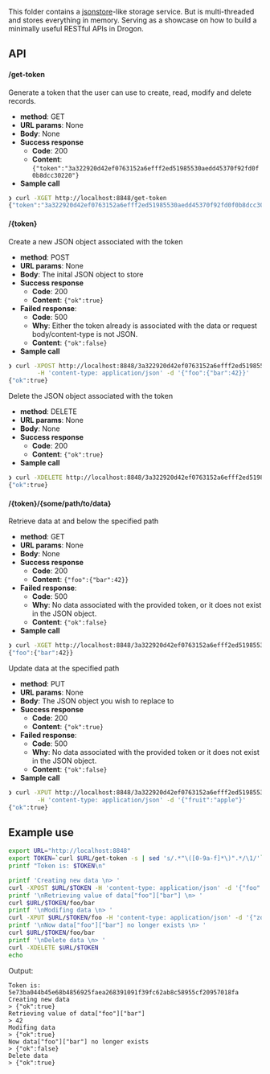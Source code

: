 This folder contains a [jsonstore](https://github.com/bluzi/jsonstore)-like storage service. But is multi-threaded and stores everything in memory. Serving as a showcase on how to build a minimally useful RESTful APIs in Drogon.

## API

#### /get-token
Generate a token that the user can use to create, read, modify and delete records.

* **method**: GET
* **URL params**: None
* **Body**: None
* **Success response**
  * **Code**: 200
  * **Content**: `{"token":"3a322920d42ef0763152a6efff2ed51985530aedd45370f92fd0f0b8dcc30220"}`
* **Sample call**

```bash
❯ curl -XGET http://localhost:8848/get-token
{"token":"3a322920d42ef0763152a6efff2ed51985530aedd45370f92fd0f0b8dcc30220"}
```

#### /{token}

Create a new JSON object associated with the token

* **method**: POST
* **URL params**: None
* **Body**: The inital JSON object to store
* **Success response**
  * **Code**: 200
  * **Content**: `{"ok":true}`
* **Failed response**:
  * **Code**: 500
  * **Why**: Either the token already is associated with the data or request body/content-type is not JSON.
  * **Content**: `{"ok":false}`
* **Sample call**

```bash
❯ curl -XPOST http://localhost:8848/3a322920d42ef0763152a6efff2ed51985530aedd45370f92fd0f0b8dcc30220 \
        -H 'content-type: application/json' -d '{"foo":{"bar":42}}'
{"ok":true}
```

Delete the JSON object associated with the token

* **method**: DELETE
* **URL params**: None
* **Body**: None
* **Success response**
  * **Code**: 200
  * **Content**: `{"ok":true}`
* **Sample call**

```bash
❯ curl -XDELETE http://localhost:8848/3a322920d42ef0763152a6efff2ed51985530aedd45370f92fd0f0b8dcc30220
{"ok":true}
```

#### /{token}/{some/path/to/data}

Retrieve data at and below the specified path
* **method**: GET
* **URL params**: None
* **Body**: None
* **Success response**
  * **Code**: 200
  * **Content**: `{"foo":{"bar":42}}`
* **Failed response**:
  * **Code**: 500
  * **Why**: No data associated with the provided token, or it does not exist in the JSON object.
  * **Content**: `{"ok":false}`
* **Sample call**

```bash
❯ curl -XGET http://localhost:8848/3a322920d42ef0763152a6efff2ed51985530aedd45370f92fd0f0b8dcc30220/
{"foo":{"bar":42}}
```

Update data at the specified path
* **method**: PUT
* **URL params**: None
* **Body**: The JSON object you wish to replace to
* **Success response**
  * **Code**: 200
  * **Content**: `{"ok":true}`
* **Failed response**:
  * **Code**: 500
  * **Why**: No data associated with the provided token or it does not exist in the JSON object.
  * **Content**: `{"ok":false}`
* **Sample call**

```bash
❯ curl -XPUT http://localhost:8848/3a322920d42ef0763152a6efff2ed51985530aedd45370f92fd0f0b8dcc30220/foo \
        -H 'content-type: application/json' -d '{"fruit":"apple"}'
{"ok":true}
```

## Example use

```bash
export URL="http://localhost:8848"
export TOKEN=`curl $URL/get-token -s | sed 's/.*"\([0-9a-f]*\)".*/\1/'`
printf "Token is: $TOKEN\n" 

printf 'Creating new data \n> '
curl -XPOST $URL/$TOKEN -H 'content-type: application/json' -d '{"foo":{"bar":42}}'
printf '\nRetrieving value of data["foo"]["bar"] \n> '
curl $URL/$TOKEN/foo/bar
printf '\nModifing data \n> '
curl -XPUT $URL/$TOKEN/foo -H 'content-type: application/json' -d '{"zoo":"zebra"}'
printf '\nNow data["foo"]["bar"] no longer exists \n> '
curl $URL/$TOKEN/foo/bar
printf '\nDelete data \n> '
curl -XDELETE $URL/$TOKEN
echo
```

Output:
```
Token is: 5e73ba044b45e68b4856925faea268391091f39fc62ab8c58955cf20957018fa
Creating new data 
> {"ok":true}
Retrieving value of data["foo"]["bar"] 
> 42
Modifing data 
> {"ok":true}
Now data["foo"]["bar"] no longer exists 
> {"ok":false}
Delete data 
> {"ok":true}
```